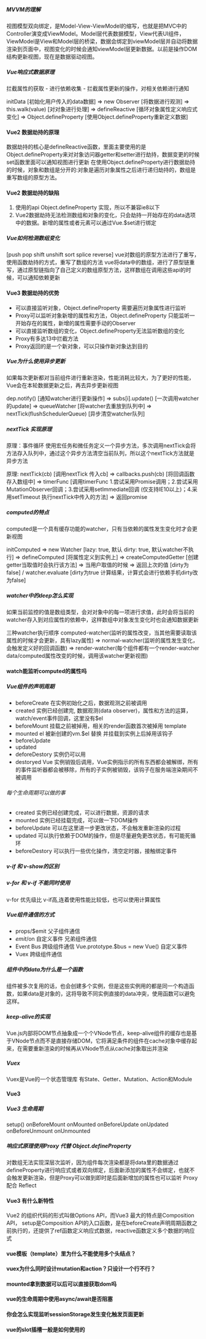 ##### MVVM的理解

视图模型双向绑定，是Model-View-ViewModel的缩写，也就是把MVC中的Controller演变成ViewModel。Model层代表数据模型，View代表UI组件，ViewModel是View和Model层的桥梁，数据会绑定到viewModel层并自动将数据渲染到页面中，视图变化的时候会通知viewModel层更新数据。以前是操作DOM结构更新视图，现在是数据驱动视图。


##### Vue响应式数据原理

拦截属性的获取 - 进行依赖收集 - 拦截属性更新的操作，对相关依赖进行通知

initData [初始化用户传入的data数据] => new Observer [将数据进行观测] => this.walk(value) [对对象进行处理] => defineReactive [循环对象属性定义响应式变化] => Object.defineProperty [使用Object.defineProperty重新定义数据]

#### Vue2 数据劫持的原理

数据劫持的核心是defineReactive函数，里面主要使用的是Object.defineProperty来对对象访问器getter和setter进行劫持，数据变更的时候set函数里面可以通知视图进行更新
在使用Object.defineProperty进行数据劫持的时候，对象和数组是分开的:对象是遍历对象属性之后进行递归劫持的，数组是重写数组的原型方法。

#### Vue2 数据劫持的缺陷

1. 使用的api Object.defineProperty 实现，所以不兼容ie8以下
2. Vue2数据劫持无法检测数组和对象的变化，只会劫持一开始存在的data选项中的数据。新增的属性或者元素可以通过Vue.$set进行绑定

##### Vue如何检测数组变化

[push pop shift unshift sort splice reverse]
vue对数组的原型方法进行了重写，使用函数劫持的方式，重写了数组的方法
vue将data中的数组，进行了原型链重写，通过原型链指向了自己定义的数组原型方法，这样数组在调用这些api的时候，可以通知依赖更新

#### Vue3 数据劫持的优势

- 可以直接监听对象，Object.defineProperty 需要遍历对象属性进行监听
- Proxy可以监听对象新增的属性和方法，Object.defineProperty 只能监听一开始存在的属性，新增的属性需要手动的Observer
- 可以直接监听数组的变化，Object.defineProperty无法监听数组的变化
- Proxy有多达13中拦截方法
- Proxy返回的是一个新对象，可以只操作新对象达到目的

##### Vue为什么使用异步更新

如果每次更新都对当前组件进行重新渲染，性能消耗比较大，为了更好的性能，Vue会在本轮数据更新之后，再去异步更新视图

dep.notify() [通知watcher进行更新操作] => subs[i].update() [一次调用watcher的update] => queueWatcher [将watcher去重放到队列中] => nextTick(flushSchedulerQueue) [异步清空watcher队列]

##### nextTick 实现原理

原理：事件循环 使用宏任务和微任务定义一个异步方法，多次调用nextTick会将方法存入队列中，通过这个异步方法清空当前队列，所以这个nextTick方法就是异步方法

原理: 
nextTick(cb) [调用nextTick 传入cb] => callbacks.push(cb) [将回调函数存入数组中] => timerFunc [调用timerFunc 1.尝试采用Promise调用；2.尝试采用MutationObserver回调；3.尝试采用setImmediate回调 (仅支持IE10以上)；4.采用setTimeout 执行nextTick中传入的方法] => 返回promise

##### computed的特点

computed是一个具有缓存功能的watcher，只有当依赖的属性发生变化时才会更新视图

initComputed => new Watcher [lazy: true, 默认 dirty: true, 默认watcher不执行] => defineComputed [将属性定义到实例上] => createComputedGetter [创建getter当取值时会执行该方法] => 当用户取值的时候 => 返回上次的值 [dirty为false] / watcher.evaluate [dirty为true 计算结果，计算式会进行依赖手机dirty改为false]

##### watcher中的deep怎么实现

如果当前监控的值是数组类型，会对对象中的每一项进行求值，此时会将当前的watcher存入到对应属性的依赖中，这样数组中对象发生变化时也会通知数据更新

三种watcher执行顺序
computed-watcher(监听的属性改变，当其他需要读取该属性的时候才会更新，具有lazy属性) => normal-watcher(监听的属性发生变化，会触发定义好的回调函数) => render-watcher(每个组件都有一个render-watcher data/computed属性改变的时候，调用该watcher更新视图)

#### watch能监听computed的属性吗

##### Vue组件的声明周期

- beforeCreate 在实例初始化之后，数据观测之前被调用
- created  实例已经创建完, 数据观测(data observer)，属性和方法的运算，watch/event事件回调，这里没有$el
- beforeMount 挂载之前被掉用，相关的render函数首次被掉用 template
- mounted el 被新创建的vm.$el 替换 并挂载到实例上后掉用该钩子
- beforeUpdate
- updated 
- deforeDestory 实例仍可以用
- destoryed Vue 实例销毁后调用，Vue实例指示的所有东西都会被解绑，所有的事件监听器都会被移除，所有的子实例被销毁，该钩子在服务端渲染期间不被调用

###### 每个生命周期可以做的事

- created 实例已经创建完成，可以进行数据，资源的请求
- mounted 实例已经挂载完成，可以做一下DOM操作
- beforeUpdate 可以在这里进一步更改状态，不会触发重新渲染的过程
- updated 可以执行依赖于DOM的操作，但是尽量避免更改状态，有可能死循环
- beforeDestory 可以执行一些优化操作，清空定时器，接触绑定事件

##### v-if 和 v-show的区别

##### v-for 和 v-if 不能同时使用

v-for 优先级比 v-if高,连着使用性能比较低，也可以使用计算属性

##### Vue组件通信的方式

- props/$emit 父子组件通信
- $emit/$on 自定义事件 兄弟组件通信
- Event Bus 跨级组件通信 Vue.prototype.$bus = new Vue() 自定义事件
- Vuex 跨级组件通信

##### 组件中的data为什么是一个函数

组件被多次复用的话，也会创建多个实例，但是这些实例用的都是同一个构造函数，如果data是对象的，这将导致不同实例直接的data冲突，使用函数可以避免这样。

##### keep-alive的实现

Vue.js内部将DOM节点抽象成一个个VNode节点，keep-alive组件的缓存也是基于VNode节点而不是直接存储DOM，它将满足条件的组件在cache对象中缓存起来，在需要重新渲染的时候再从VNode节点从cache对象取出并渲染

##### Vuex

Vuex是Vue的一个状态管理库
有State、Getter、Mutation、Action和Module

#### Vue3

##### Vue3 生命周期

setup()  onBeforeMount onMounted onBeforeUpdate onUpdated onBeforeUnmount onUnmounted

##### 响应式原理使用Proxy 代替 Object.defineProperty

对数组无法实现深层次监听，因为组件每次渲染都是将data里的数据通过defineProperty进行响应式或者双向绑定，后面新添加的属性不会绑定，也就不会触发更新渲染，但是Proxy可以做到即时是后面新增加的属性也可以监听
Proxy 配合 Reflect

#### Vue3 有什么新特性

Vue2 的组织代码的形式叫做Options API，而Vue3 最大的特点是Composition API，
setup是Composition API的入口函数，是在beforeCreate声明周期函数之前执行的，还提供了ref函数定义响应式数据，reactive函数定义多个数据的响应式

#### vue模板（template）里为什么不能使用多个头结点？

#### vuex为什么同时设计mutation和action？只设计一个行不行？

#### mounted拿到数据可以后可以直接获取dom吗

#### vue的生命周期中使用async/await是否阻塞

#### 你会怎么实现监听sessionStorage发生变化触发页面更新

#### vue的slot插槽一般是如何使用的
